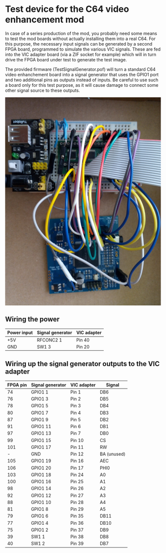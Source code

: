 # Test device for the C64 video enhancement mod

In case of a series production of the mod, you probably need some means
to test the mod boards without actually installing them into a real C64.
For this purpose, the necessary input signals can be generated by a 
second FPGA board, programmed to simulate the various VIC signals.
These are fed into the VIC adapter board (via a ZIF socket for example)
which will in turn drive the FPGA board under test to generate the test image.

The provided firmware (TestSignalGenerator.pof) will turn a standard 
C64 video enhanchement board  into a signal generator that uses the GPIO1 port 
and two additional pins as outputs instead of inputs.
Be careful to use such a board only for this test purpose, as
it will cause damage to connect some other signal source to these outputs.

![alt text](breadboard.jpg "Experimental setup using a breadboard")	

## Wiring the power 

| Power input  | Signal generator | VIC adapter |
| ------------ | ---------------- | ----------- |
| +5V          | RFCONC2 1        | Pin 40      |
| GND          | SW1 3            | Pin 20      |

## Wiring up the signal generator outputs to the VIC adapter

| FPGA pin | Signal generator | VIC adapter  | Signal      |
| -------- | ---------------- | ------------ | ----------- |
| 74       | GPIO1 1          | Pin 1        | DB6         |
| 76       | GPIO1 3          | Pin 2        | DB5         |
| 78       | GPIO1 5          | Pin 3        | DB4         |
| 80       | GPIO1 7          | Pin 4        | DB3         |
| 87       | GPIO1 9          | Pin 5        | DB2         |
| 91       | GPIO1 11         | Pin 6        | DB1         |
| 97       | GPIO1 13         | Pin 7        | DB0         |
| 99       | GPIO1 15         | Pin 10       | CS          |
| 101      | GPIO1 17         | Pin 11       | RW          |
| -        | GND              | Pin 12       | BA (unused) |
| 105      | GPIO1 19         | Pin 16       | AEC         |
| 106      | GPIO1 20         | Pin 17       | PHI0        |
| 103      | GPIO1 18         | Pin 24       | A0          |
| 100      | GPIO1 16         | Pin 25       | A1          |
| 98       | GPIO1 14         | Pin 26       | A2          |
| 92       | GPIO1 12         | Pin 27       | A3          |
| 88       | GPIO1 10         | Pin 28       | A4          |
| 81       | GPIO1 8          | Pin 29       | A5          |
| 79       | GPIO1 6          | Pin 35       | DB11        |
| 77       | GPIO1 4          | Pin 36       | DB10        |
| 75       | GPIO1 2          | Pin 37       | DB9         |
| 39       | SW1 1            | Pin 38       | DB8         |
| 40       | SW1 2            | Pin 39       | DB7         |

